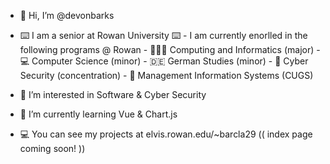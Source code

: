 - 👋 Hi, I’m @devonbarks
- ⌨️ I am a senior at Rowan University ⌨️
       - I am currently enorlled in the following programs @ Rowan
        - 👩🏼‍💻 Computing and Informatics (major)
        - 💻 Computer Science (minor)
        - 🇩🇪 German Studies (minor)
        - 🔐 Cyber Security (concentration)
        - 👔 Management Information Systems (CUGS)
    
- 👀 I’m interested in Software & Cyber Security
- 🌱 I’m currently learning Vue & Chart.js
- 💻 You can see my projects at elvis.rowan.edu/~barcla29 (( index page coming soon! ))

<!---
devonbarks/devonbarks is a ✨ special ✨ repository because its `README.md` (this file) appears on your GitHub profile.
You can click the Preview link to take a look at your changes.
--->

